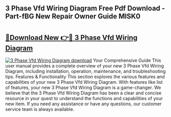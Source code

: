 ## 3 Phase Vfd Wiring Diagram Free Pdf Download - Part-fBG New Repair Owner Guide MlSK0

# <h2><a href="http://dfukkb6.blite.top/?on=3+Phase+Vfd+Wiring+Diagram">🔗Download New 👉🔴 3 Phase Vfd Wiring Diagram</a></h2>

[![3 Phase Vfd Wiring Diagram download](https://i.imgur.com/lujVjoI.png)](http://dfukkb6.blite.top/?on=3+Phase+Vfd+Wiring+Diagram)
Your Comprehensive Guide This user manual provides a complete overview of your new 3 Phase Vfd Wiring Diagram, including installation, operation, maintenance, and troubleshooting tips. Features & Functionality This section explores the various features and capabilities of your new 3 Phase Vfd Wiring Diagram. With features like list of features, your new 3 Phase Vfd Wiring Diagram is a game-changer. We believe that the 3 Phase Vfd Wiring Diagram has been a clear and concise resource in your quest to understand the functions and capabilities of your new item. If you need any assistance or have any questions, our customer service team is always available.
